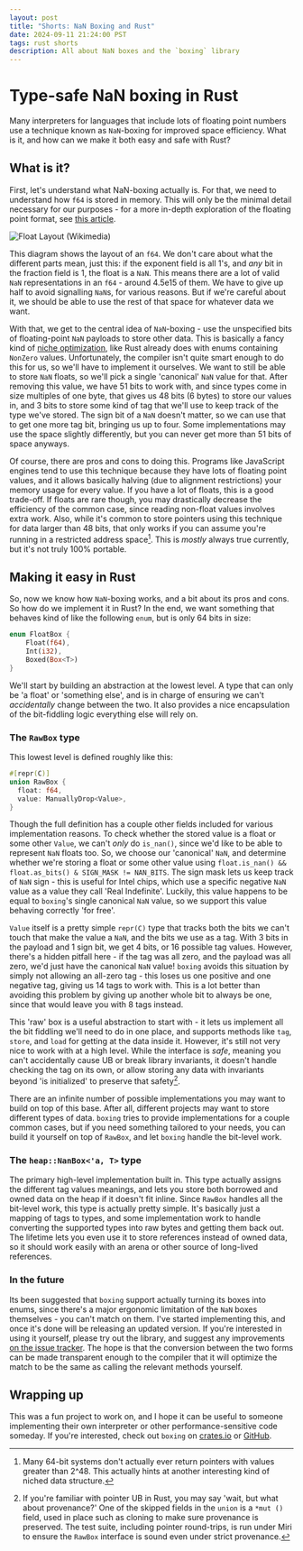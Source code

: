 ```yaml
---
layout: post
title: "Shorts: NaN Boxing and Rust"
date: 2024-09-11 21:24:00 PST
tags: rust shorts
description: All about NaN boxes and the `boxing` library
---
```


# Type-safe NaN boxing in Rust

Many interpreters for languages that include lots of floating point numbers use a technique known as `NaN`-boxing for improved space efficiency. What is it, and how can we make it both easy and safe with Rust?

## What is it?

First, let's understand what NaN-boxing actually is. For that, we need to understand how `f64` is stored in memory. This will only be the minimal detail necessary for our purposes - for a more in-depth exploration of the floating point format, see [this article](https://blog.reverberate.org/2014/09/what-every-computer-programmer-should.html).

![Float Layout (Wikimedia)](https://upload.wikimedia.org/wikipedia/commons/thumb/a/a9/IEEE_754_Double_Floating_Point_Format.svg/927px-IEEE_754_Double_Floating_Point_Format.svg.png)

This diagram shows the layout of an `f64`. We don't care about what the different parts mean, just this: if the exponent field is all 1's, and *any* bit in the fraction field is 1, the float is a `NaN`. This means there are a lot of valid `NaN` representations in an `f64` - around 4.5e15 of them. We have to give up half to avoid signalling `NaN`s, for various reasons. But if we're careful about it, we should be able to use the rest of that space for whatever data we want.

With that, we get to the central idea of `NaN`-boxing - use the unspecified bits of floating-point `NaN` payloads to store other data. This is basically a fancy kind of [niche optimization](https://rust-lang.github.io/unsafe-code-guidelines/layout/enums.html#discriminant-elision-on-option-like-enums), like Rust already does with enums containing `NonZero` values. Unfortunately, the compiler isn't quite smart enough to do this for us, so we'll have to implement it ourselves. We want to still be able to store `NaN` floats, so we'll pick a single 'canonical' `NaN` value for that. After removing this value, we have 51 bits to work with, and since types come in size multiples of one byte, that gives us 48 bits (6 bytes) to store our values in, and 3 bits to store some kind of tag that we'll use to keep track of the type we've stored. The sign bit of a `NaN` doesn't matter, so we can use that to get one more tag bit, bringing us up to four. Some implementations may use the space slightly differently, but you can never get more than 51 bits of space anyways.

Of course, there are pros and cons to doing this. Programs like JavaScript engines tend to use this technique because they have lots of floating point values, and it allows basically halving (due to alignment restrictions) your memory usage for every value. If you have a lot of floats, this is a good trade-off. If floats are rare though, you may drastically decrease the efficiency of the common case, since reading non-float values involves extra work. Also, while it's common to store pointers using this technique for data larger than 48 bits, that only works if you can assume you're running in a restricted address space[^1]. This is _mostly_ always true currently, but it's not truly 100% portable.

## Making it easy in Rust

So, now we know how `NaN`-boxing works, and a bit about its pros and cons. So how do we implement it in Rust? In the end, we want something that behaves kind of like the following `enum`, but is only 64 bits in size:

```rs
enum FloatBox {
    Float(f64),
    Int(i32),
    Boxed(Box<T>)
}
```

We'll start by building an abstraction at the lowest level. A type that can only be 'a float' or 'something else', and is in charge of ensuring we can't *accidentally* change between the two. It also provides a nice encapsulation of the bit-fiddling logic everything else will rely on.

### The `RawBox` type

This lowest level is defined roughly like this:

```rs
#[repr(C)]
union RawBox {
  float: f64,
  value: ManuallyDrop<Value>,
}
```

Though the full definition has a couple other fields included for various implementation reasons. To check whether the stored value is a float or some other `Value`, we can't *only* do `is_nan()`, since we'd like to be able to represent `NaN` floats too. So, we choose our 'canonical' `NaN`, and determine whether we're storing a float or some other value using `float.is_nan() && float.as_bits() & SIGN_MASK != NAN_BITS`. The sign mask lets us keep track of `NaN` sign - this is useful for Intel chips, which use a specific negative `NaN` value as a value they call 'Real Indefinite'. Luckily, this value happens to be equal to `boxing`'s single canonical `NaN` value, so we support this value behaving correctly 'for free'.

`Value` itself is a pretty simple `repr(C)` type that tracks both the bits we can't touch that make the value a `NaN`, and the bits we use as a tag. With 3 bits in the payload and 1 sign bit, we get 4 bits, or 16 possible tag values. However, there's a hidden pitfall here - if the tag was all zero, and the payload was all zero, we'd just have the canonical `NaN` value! `boxing` avoids this situation by simply not allowing an all-zero tag - this loses us one positive and one negative tag, giving us 14 tags to work with. This is a lot better than avoiding this problem by giving up another whole bit to always be one, since that would leave you with 8 tags instead.

This 'raw' box is a useful abstraction to start with - it lets us implement all the bit fiddling we'll need to do in one place, and supports methods like `tag`, `store`, and `load` for getting at the data inside it. However, it's still not very nice to work with at a high level. While the interface is *safe*, meaning you can't accidentally cause UB or break library invariants, it doesn't handle checking the tag on its own, or allow storing any data with invariants beyond 'is initialized' to preserve that safety[^2].

There are an infinite number of possible implementations you may want to build on top of this base. After all, different projects may want to store different types of data. `boxing` tries to provide implementations for a couple common cases, but if you need something tailored to your needs, you can build it yourself on top of `RawBox`, and let `boxing` handle the bit-level work.

### The `heap::NanBox<'a, T>` type

The primary high-level implementation built in. This type actually assigns the different tag values meanings, and lets you store both borrowed and owned data on the heap if it doesn't fit inline. Since `RawBox` handles all the bit-level work, this type is actually pretty simple. It's basically just a mapping of tags to types, and some implementation work to handle converting the supported types into raw bytes and getting them back out. The lifetime lets you even use it to store references instead of owned data, so it should work easily with an arena or other source of long-lived references.

### In the future

Its been suggested that `boxing` support actually turning its boxes into enums, since there's a major ergonomic limitation of the `NaN` boxes themselves - you can't match on them. I've started implementing this, and once it's done will be releasing an updated version. If you're interested in using it yourself, please try out the library, and suggest any improvements [on the issue tracker](https://github.com/CraftSpider/boxing/issues). The hope is that the conversion between the two forms can be made transparent enough to the compiler that it will optimize the match to be the same as calling the relevant methods yourself.

## Wrapping up

This was a fun project to work on, and I hope it can be useful to someone implementing their own interpreter or other performance-sensitive code someday. If you're interested, check out `boxing` on [crates.io](https://crates.io/crates/boxing) or [GitHub](https://github.com/craftspider/boxing).

[^1]: Many 64-bit systems don't actually ever return pointers with values greater than 2^48. This actually hints at another interesting kind of niched data structure.
[^2]: If you're familiar with pointer UB in Rust, you may say 'wait, but what about provenance?' One of the skipped fields in the `union` is a `*mut ()` field, used in place such as cloning to make sure provenance is preserved. The test suite, including pointer round-trips, is run under Miri to ensure the `RawBox` interface is sound even under strict provenance.